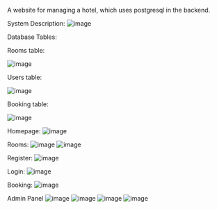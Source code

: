A website for managing a hotel, which uses postgresql in the backend. 

System Description: 
![image](https://user-images.githubusercontent.com/19356814/177835731-3f243a10-bc14-4e52-8d23-349b8605bfc7.png)

Database Tables: 

Rooms table: 

![image](https://user-images.githubusercontent.com/19356814/177835831-25a2827b-967f-4abd-8717-0e68252b5804.png)

Users table: 

![image](https://user-images.githubusercontent.com/19356814/177835875-86906a93-b445-460d-8d04-08dae1e69122.png)

Booking table: 

![image](https://user-images.githubusercontent.com/19356814/177835909-1cdd1808-021b-4c3b-bbc4-2d6045cc7b50.png)

Homepage: 
![image](https://user-images.githubusercontent.com/19356814/177835957-e53913f6-50d1-45c1-8af4-2c9ac3fa89a8.png)

Rooms: 
![image](https://user-images.githubusercontent.com/19356814/177836070-a2aa4f05-9375-4e92-b52a-afecd0e4a4d1.png)
![image](https://user-images.githubusercontent.com/19356814/177836219-0e7bf168-e9ed-4f9e-b9c0-b50779dc1a7c.png)

Register: 
![image](https://user-images.githubusercontent.com/19356814/177836270-a999c082-0a80-48d8-979a-c9294644f5b8.png)

Login: 
![image](https://user-images.githubusercontent.com/19356814/177836303-ab773996-0339-4b5a-af85-1a29188533af.png)

Booking: 
![image](https://user-images.githubusercontent.com/19356814/177836332-2c965540-55a4-4991-90d5-bc800912a2e9.png)

Admin Panel
![image](https://user-images.githubusercontent.com/19356814/177836369-41d2f2df-27a2-447c-a828-406b2b040f4d.png) 
![image](https://user-images.githubusercontent.com/19356814/177836487-31b20d83-2cdc-47cc-ba2d-458ef9938435.png)
![image](https://user-images.githubusercontent.com/19356814/177836551-914f7b09-9817-4a56-9e77-668e08e1f7cd.png)
![image](https://user-images.githubusercontent.com/19356814/177836571-55de5bdd-5315-4859-ab22-0687702d9103.png)



